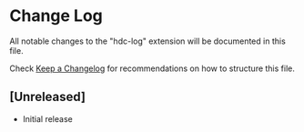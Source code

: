 # Change Log

All notable changes to the "hdc-log" extension will be documented in this file.

Check [Keep a Changelog](http://keepachangelog.com/) for recommendations on how to structure this file.

## [Unreleased]

- Initial release